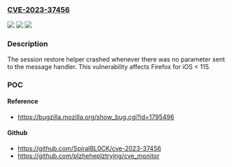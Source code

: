 ### [CVE-2023-37456](https://cve.mitre.org/cgi-bin/cvename.cgi?name=CVE-2023-37456)
![](https://img.shields.io/static/v1?label=Product&message=Firefox%20for%20iOS&color=blue)
![](https://img.shields.io/static/v1?label=Version&message=unspecified%3C%20115%20&color=brighgreen)
![](https://img.shields.io/static/v1?label=Vulnerability&message=Browser%20crashed%20when%20session%20restore%20was%20called%20with%20an%20empty%20body&color=brighgreen)

### Description

The session restore helper crashed whenever there was no parameter sent to the message handler. This vulnerability affects Firefox for iOS < 115.

### POC

#### Reference
- https://bugzilla.mozilla.org/show_bug.cgi?id=1795496

#### Github
- https://github.com/SpiralBL0CK/cve-2023-37456
- https://github.com/plzheheplztrying/cve_monitor

